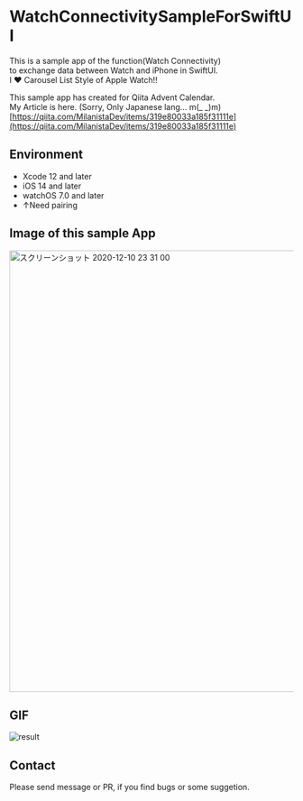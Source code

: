 # WatchConnectivitySampleForSwiftUI
This is a sample app of the function(Watch Connectivity)  
to exchange data between Watch and iPhone in SwiftUI.  
I ❤️ Carousel List Style of Apple Watch!!

This sample app has created for Qiita Advent Calendar.  
My Article is here. (Sorry, Only Japanese lang... m(_ _)m)  
[https://qiita.com/MilanistaDev/items/319e80033a185f31111e](https://qiita.com/MilanistaDev/items/319e80033a185f31111e)

## Environment

* Xcode 12 and later
* iOS 14 and later
* watchOS 7.0 and later
* ↑Need pairing

## Image of this sample App

<img width="783" alt="スクリーンショット 2020-12-10 23 31 00" src="https://user-images.githubusercontent.com/8732417/101786798-b3c6df00-3b41-11eb-8081-0761c38d903c.png">

## GIF

![result](https://user-images.githubusercontent.com/8732417/101784169-8167b280-3b3e-11eb-92ef-319840dd490a.gif)

## Contact 

Please send message or PR, if you find bugs or some suggetion.
